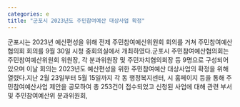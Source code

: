 ```yaml
---
categories: e
title: "군포시 2023년도 주민참여예산 대상사업 확정"
---
```

군포시는 2023년 예산편성을 위해 전제 주민참여예산위원회 회의를 거쳐 주민참여예산협의회 회의를 9월 30일 시청 중회의실에서 개최하였다.군포시 주민참여예산협의회는 주민참여예산위원회 위원장, 각 분과위원장 및 주민자치협의회장 등 9명으로 구성되어 있으며 이날 회의는 2023년도 예산편성을 위한 주민참여예산 대상사업의 확정을 위해 열렸다.지난 2월 23일부터 5월 15일까지 각 동 행정복지센터, 시 홈페이지 등을 통해 주민참여예산사업 제안을 공모하여 총 253건이 접수되었고 신청된 사업에 대해 관련 부서 및 주민참여예산위 분과위원회,